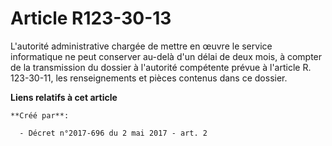 # Article R123-30-13

L'autorité administrative chargée de mettre en œuvre le service informatique ne peut conserver au-delà d'un délai de deux
mois, à compter de la transmission du dossier à l'autorité compétente prévue à l'article R. 123-30-11, les renseignements et
pièces contenus dans ce dossier.

**Liens relatifs à cet article**

	**Créé par**:

	  - Décret n°2017-696 du 2 mai 2017 - art. 2
